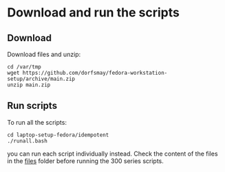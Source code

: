 
# Download and run the scripts

## Download
Download files and unzip:
```
cd /var/tmp
wget https://github.com/dorfsmay/fedora-workstation-setup/archive/main.zip
unzip main.zip
```

## Run scripts
To run all the scripts:
```
cd laptop-setup-fedora/idempotent
./runall.bash
```

you can run each script individually instead. Check the content of the files in the [files](../files) folder before running the 300 series scripts.
